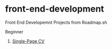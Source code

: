 # front-end-development
Front End Developemnt Projects from Roadmap.sh

Beginner

1. [Single-Page CV](https://codepen.io/adamfazi/pen/LEVgWbK)

